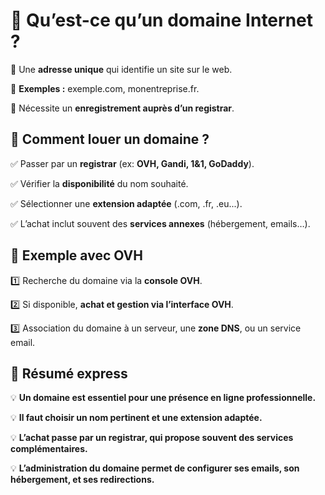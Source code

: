 # 📌 **Qu’est-ce qu’un domaine Internet ?**

🔹 Une **adresse unique** qui identifie un site sur le web.

🔹 **Exemples :** exemple.com, monentreprise.fr.

🔹 Nécessite un **enregistrement auprès d’un registrar**.


## **📌 Comment louer un domaine ?**

✅ Passer par un **registrar** (ex: **OVH, Gandi, 1&1, GoDaddy**).

✅ Vérifier la **disponibilité** du nom souhaité.

✅ Sélectionner une **extension adaptée** (.com, .fr, .eu...).

✅ L’achat inclut souvent des **services annexes** (hébergement, emails…).


## **📌 Exemple avec OVH**

1️⃣ Recherche du domaine via la **console OVH**.

2️⃣ Si disponible, **achat et gestion via l’interface OVH**.

3️⃣ Association du domaine à un serveur, une **zone DNS**, ou un service email.


## **📌 Résumé express**

💡 **Un domaine est essentiel pour une présence en ligne professionnelle.**

💡 **Il faut choisir un nom pertinent et une extension adaptée.**

💡 **L’achat passe par un registrar, qui propose souvent des services complémentaires.**

💡 **L’administration du domaine permet de configurer ses emails, son hébergement, et ses redirections.**


